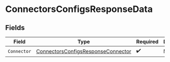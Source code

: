 # ConnectorsConfigsResponseData


## Fields

| Field                                                                                               | Type                                                                                                | Required                                                                                            | Description                                                                                         |
| --------------------------------------------------------------------------------------------------- | --------------------------------------------------------------------------------------------------- | --------------------------------------------------------------------------------------------------- | --------------------------------------------------------------------------------------------------- |
| `Connector`                                                                                         | [ConnectorsConfigsResponseConnector](../../Models/Components/ConnectorsConfigsResponseConnector.md) | :heavy_check_mark:                                                                                  | N/A                                                                                                 |